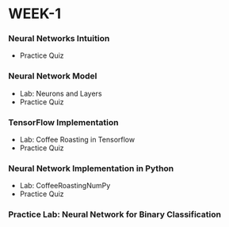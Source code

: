 # WEEK-1
### Neural Networks Intuition
- Practice Quiz

### Neural Network Model
- Lab: Neurons and Layers
- Practice Quiz

### TensorFlow Implementation
- Lab: Coffee Roasting in Tensorflow
- Practice Quiz

### Neural Network Implementation in Python
- Lab: CoffeeRoastingNumPy
- Practice Quiz

 ### Practice Lab: Neural Network for Binary Classification
